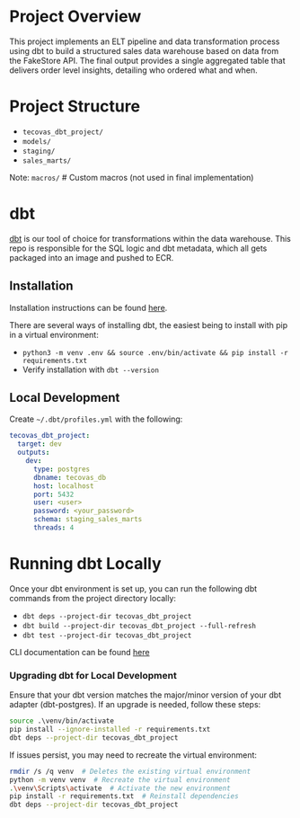 # Project Overview

This project implements an ELT pipeline and data transformation process using dbt to build a structured sales data warehouse based on data from the FakeStore API. 
The final output provides a single aggregated table that delivers order level insights, detailing who ordered what and when.

# Project Structure
* `tecovas_dbt_project/`
* `models/`
* `staging/` 
* `sales_marts/`

Note: 
`macros/`  # Custom macros (not used in final implementation)

# dbt

[dbt](https://docs.getdbt.com/docs/introduction) is our tool of choice for transformations within the data warehouse. This repo is responsible for the SQL logic and dbt metadata, which all gets packaged into an image and pushed to ECR.

## Installation

Installation instructions can be found [here](https://docs.getdbt.com/docs/core/installation).

There are several ways of installing dbt, the easiest being to install with pip in a virtual environment:
* `python3 -m venv .env && source .env/bin/activate && pip install -r requirements.txt`
* Verify installation with `dbt --version`

## Local Development

Create `~/.dbt/profiles.yml` with the following:
```yaml
tecovas_dbt_project:
  target: dev
  outputs:
    dev:
      type: postgres
      dbname: tecovas_db
      host: localhost
      port: 5432
      user: <user>
      password: <your_password>
      schema: staging_sales_marts
      threads: 4
```

# Running dbt Locally

Once your dbt environment is set up, you can run the following dbt commands from the project directory locally:
* `dbt deps --project-dir tecovas_dbt_project`
* `dbt build --project-dir tecovas_dbt_project --full-refresh`
* `dbt test --project-dir tecovas_dbt_project`

CLI documentation can be found [here](https://docs.getdbt.com/reference/dbt-commands)

### Upgrading dbt for Local Development
Ensure that your dbt version matches the major/minor version of your dbt adapter (dbt-postgres). If an upgrade is needed, follow these steps:

```sh
source .\venv/bin/activate
pip install --ignore-installed -r requirements.txt
dbt deps --project-dir tecovas_dbt_project
```
If issues persist, you may need to recreate the virtual environment:

```sh
rmdir /s /q venv  # Deletes the existing virtual environment
python -m venv venv  # Recreate the virtual environment
.\venv\Scripts\activate  # Activate the new environment
pip install -r requirements.txt  # Reinstall dependencies
dbt deps --project-dir tecovas_dbt_project
```